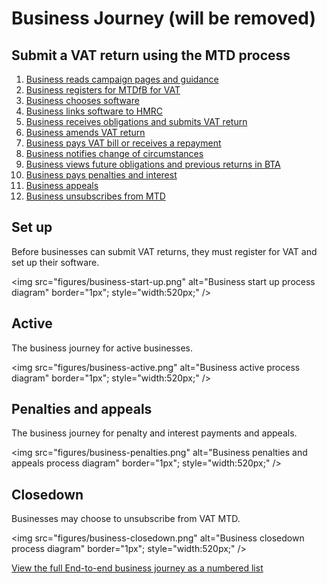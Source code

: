 # Business Journey (will be removed)

## Submit a VAT return using the MTD process

1. [Business reads campaign pages and guidance](#read-campaign-pages-and-guidance)
2. [Business registers for MTDfB for VAT](#business-registers-for-vat-mtd)
3. [Business chooses software](#choose-software)
4. [Business links software to HMRC](#link-software-to-hmrc)
5. [Business receives obligations and submits VAT return](#retrieve-obligations-and-submit-vat-return)
6. [Business amends VAT return](#amend-vat-return)
7. [Business pays VAT bill or receives a repayment](#pay-vat-or-get-repayment)
8. [Business notifies change of circumstances](#notify-client-change-of-circumstances)
9. [Business views future obligations and previous returns in BTA](#view-future-obligations-and-previous-returns)
10. [Business pays penalties and interest](#pay-penalties-and-interest)
11. [Business appeals](#appeal)
12. [Business unsubscribes from MTD](#unsubscribe-client-from-vat-mtd)

## Set up

Before businesses can submit VAT returns, they must register for VAT and set up their software.

<img src="figures/business-start-up.png"
alt="Business start up process diagram" border="1px"; style="width:520px;" />

## Active

The business journey for active businesses.

<img src="figures/business-active.png"
alt="Business active process diagram" border="1px"; style="width:520px;" />

## Penalties and appeals

The business journey for penalty and interest payments and appeals.

<img src="figures/business-penalties.png"
alt="Business penalties and appeals process diagram" border="1px"; style="width:520px;" />

## Closedown

Businesses may choose to unsubscribe from VAT MTD.

<img src="figures/business-closedown.png"
alt="Business closedown process diagram" border="1px"; style="width:520px;" />

[View the full End-to-end business journey as a numbered list](#business-journey)
